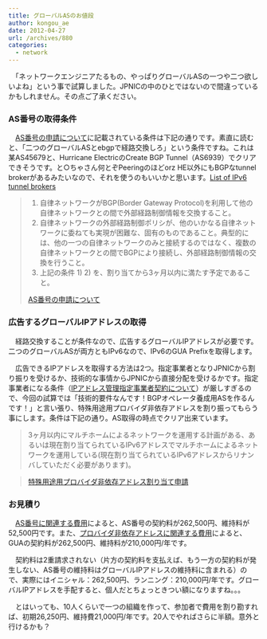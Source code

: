 ```yaml
---
title: グローバルASのお値段
author: kongou_ae
date: 2012-04-27
url: /archives/880
categories:
  - network
---
```

　「ネットワークエンジニアたるもの、やっぱりグローバルASの一つや二つ欲しいよね」という事で試算しました。JPNICの中のひとではないので間違っているかもしれません。その点ご了承ください。

### AS番号の取得条件

　<a href="http://www.nic.ad.jp/ja/ip/asnumber.html" title="asnumber" target="_blank">AS番号の申請について</a>に記載されている条件は下記の通りです。素直に読むと、「二つのグローバルASとebgpで経路交換しろ」という条件ですね。これは某AS45679と、Hurricane ElectricのCreate BGP Tunnel（AS6939）でクリアできそうです。と○ちゃさん何とぞPeeringのほどorz HE以外にもBGPなtunnel brokerがあるみたいなので、それを使うのもいいかと思います。<a href="http://en.wikipedia.org/wiki/List_of_IPv6_tunnel_brokers" title="tunnel brokers" target="_blank">List of IPv6 tunnel brokers</a>

>   1. 自律ネットワークがBGP(Border Gateway Protocol)を利用して他の自律ネットワークとの間で外部経路制御情報を交換すること。
>   2. 自律ネットワークの外部経路制御ポリシが、他のいかなる自律ネットワークに委ねても実現が困難な、固有のものであること。典型的には、他の一つの自律ネットワークのみと接続するのではなく、複数の自律ネットワークとの間でBGPにより接続し、外部経路制御情報の交換を行うこと。
>   3. 上記の条件 1) 2) を、割り当てから3ヶ月以内に満たす予定であること。
> 
> <a href="http://www.nic.ad.jp/ja/ip/asnumber.html" title="asnumber" target="_blank">AS番号の申請について</a> 

### 広告するグローバルIPアドレスの取得

　経路交換することが条件なので、広告するグローバルIPアドレスが必要です。二つのグローバルASが両方ともIPv6なので、IPv6のGUA Prefixを取得します。

　広告できるIPアドレスを取得する方法は2つ。指定事業者となりJPNICから割り振りを受けるか、技術的な事情からJPNICから直接分配を受けるかです。指定事業者になる条件（<a href="http://www.nic.ad.jp/ja/ip/member/" title="member" target="_blank">IPアドレス管理指定事業者契約について</a>）が厳しすぎるので、今回の試算では「技術的要件なんです！BGPオペレータ養成用ASを作るんです！」と言い張り、特殊用途用プロバイダ非依存アドレスを割り振ってもらう事にします。条件は下記の通り。AS取得の時点でクリア出来ています。

> 3ヶ月以内にマルチホームによるネットワークを運用する計画がある、あるいは現在割り当てられているIPv6アドレスでマルチホームによるネットワークを運用している(現在割り当てられているIPv6アドレスからリナンバしていただく必要があります)。
  
> <a href="http://www.nic.ad.jp/ja/ip/pi-application.html" title="pi-application" target="_blank">特殊用途用プロバイダ非依存アドレス割り当て申請</a> 

### お見積り

　<a href="http://www.nic.ad.jp/ja/ip/member/fee.html#2" title="as_fee" target="_blank">AS番号に関連する費用</a>によると、AS番号の契約料が262,500円、維持料が52,500円です。また、<a href="http://www.nic.ad.jp/ja/ip/member/fee.html#3" title="ipv6_fee" target="_blank">プロバイダ非依存アドレスに関連する費用</a>によると、GUAの契約料が262,500円、維持料が210,000円/年です。

　契約料は2重請求されない（片方の契約料を支払えば、もう一方の契約料が発生しない、AS番号の維持料はグローバルIPアドレスの維持料に含まれる）ので、実際にはイニシャル：262,500円、ランニング：210,000円/年です。グローバルIPアドレスを手配すると、個人だとちょっときつい額になりますね。。。

　とはいっても、10人くらいで一つの組織を作って、参加者で費用を割り勘すれば、初期26,250円、維持費21,000円/年です。20人でやればさらに半額。意外と行けるかも？